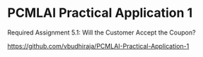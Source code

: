 # PCMLAI Practical Application 1
 Required Assignment 5.1: Will the Customer Accept the Coupon?




https://github.com/vbudhiraja/PCMLAI-Practical-Application-1
